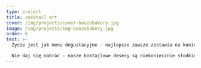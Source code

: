 ```yaml
---
type: project
title: cocktail art
cover: /img/projects/cover-boozebakery.jpg
image: /img/projects/img-boozebakery.jpg
order: 6
text: >-
  Życie jest jak menu degustacyjne - najlepsze zawsze zostawia na koniec. I tak też robimy my - nasz ostatni scenariusz koktajlowy jest podróżą przez najsmakowitsze desery z całego świata.

  Nie daj się nabrać - nasze koktajlowe desery są niekoniecznie słodkie - zaskakujące kwasowością, wytrawnością i perfekcyjnym balansem.
---
```

